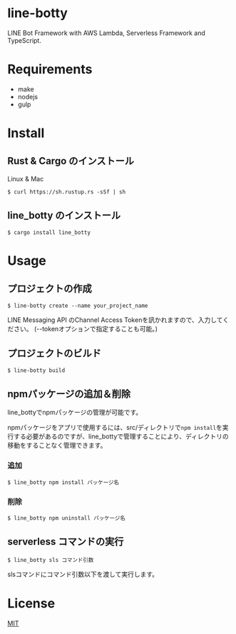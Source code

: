 # line-botty

LINE Bot Framework with AWS Lambda, Serverless Framework and TypeScript.

# Requirements

- make
- nodejs
- gulp

# Install

## Rust & Cargo のインストール

Linux & Mac

```
$ curl https://sh.rustup.rs -sSf | sh
```

## line_botty のインストール

```
$ cargo install line_botty
```

# Usage

## プロジェクトの作成

```
$ line-botty create --name your_project_name
```

LINE Messaging API のChannel Access Tokenを訊かれますので、入力してください。
(--tokenオプションで指定することも可能。)

## プロジェクトのビルド

```
$ line-botty build
```

## npmパッケージの追加＆削除

line_bottyでnpmパッケージの管理が可能です。

npmパッケージをアプリで使用するには、src/ディレクトリで```npm install```を実行する必要があるのですが、line_bottyで管理することにより、ディレクトリの移動をすることなく管理できます。

### 追加

```
$ line_botty npm install パッケージ名
```

### 削除

```
$ line_botty npm uninstall パッケージ名
```

## serverless コマンドの実行

```
$ line_botty sls コマンド引数
```

slsコマンドにコマンド引数以下を渡して実行します。


# License

[MIT](License)